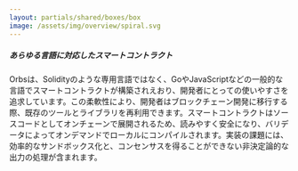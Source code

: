 ```yaml
---
layout: partials/shared/boxes/box
image: /assets/img/overview/spiral.svg
---
```


##### あらゆる言語に対応したスマートコントラクト

Orbsは、Solidityのような専用言語ではなく、GoやJavaScriptなどの一般的な言語でスマートコントラクトが構築されえおり、開発者にとっての使いやすさを追求しています。この柔軟性により、開発者はブロックチェーン開発に移行する際、既存のツールとライブラリを再利用できます。スマートコントラクトはソースコードとしてオンチェーンで展開されるため、読みやすく安全になり、バリデータによってオンデマンドでローカルにコンパイルされます。実装の課題には、効率的なサンドボックス化と、コンセンサスを得ることができない非決定論的な出力の処理が含まれます。
